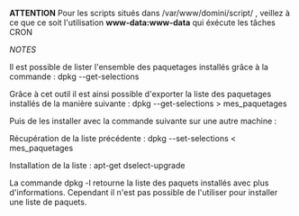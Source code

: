 **ATTENTION**
Pour les scripts situés dans /var/www/domini/script/ , veillez à ce que ce soit l'utilisation **www-data:www-data** qui éxécute les tâches CRON

*NOTES*

Il est possible de lister l'ensemble des paquetages installés grâce à la commande : 
dpkg --get-selections

Grâce à cet outil il est ainsi possible d'exporter la liste des paquetages installés de la manière suivante : 
dpkg --get-selections > mes_paquetages

Puis de les installer avec la commande suivante sur une autre machine : 

Récupération de la liste précédente : 
dpkg --set-selections < mes_paquetages

Installation de la liste : 
apt-get dselect-upgrade



La commande dpkg -l retourne la liste des paquets installés avec plus d'informations.
 Cependant il n'est pas possible de l'utiliser pour installer une liste de paquets.
